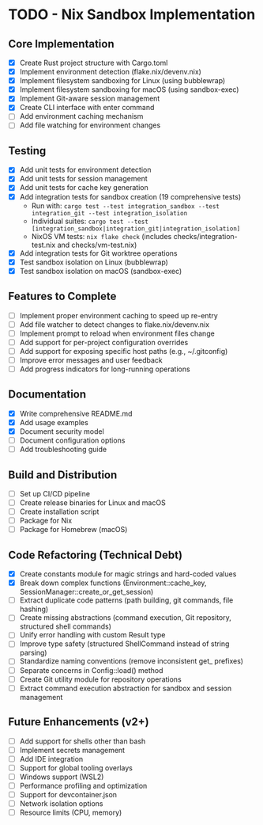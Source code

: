 # TODO - Nix Sandbox Implementation

## Core Implementation

- [x] Create Rust project structure with Cargo.toml
- [x] Implement environment detection (flake.nix/devenv.nix)
- [x] Implement filesystem sandboxing for Linux (using bubblewrap)
- [x] Implement filesystem sandboxing for macOS (using sandbox-exec)
- [x] Implement Git-aware session management
- [x] Create CLI interface with enter command
- [ ] Add environment caching mechanism
- [ ] Add file watching for environment changes

## Testing

- [x] Add unit tests for environment detection
- [x] Add unit tests for session management
- [x] Add unit tests for cache key generation
- [x] Add integration tests for sandbox creation (19 comprehensive tests)
  - Run with: `cargo test --test integration_sandbox --test integration_git --test integration_isolation`
  - Individual suites: `cargo test --test [integration_sandbox|integration_git|integration_isolation]`
  - NixOS VM tests: `nix flake check` (includes checks/integration-test.nix and checks/vm-test.nix)
- [x] Add integration tests for Git worktree operations
- [x] Test sandbox isolation on Linux (bubblewrap)
- [x] Test sandbox isolation on macOS (sandbox-exec)

## Features to Complete

- [ ] Implement proper environment caching to speed up re-entry
- [ ] Add file watcher to detect changes to flake.nix/devenv.nix
- [ ] Implement prompt to reload when environment files change
- [ ] Add support for per-project configuration overrides
- [ ] Add support for exposing specific host paths (e.g., ~/.gitconfig)
- [ ] Improve error messages and user feedback
- [ ] Add progress indicators for long-running operations

## Documentation

- [x] Write comprehensive README.md
- [x] Add usage examples
- [x] Document security model
- [ ] Document configuration options
- [ ] Add troubleshooting guide

## Build and Distribution

- [ ] Set up CI/CD pipeline
- [ ] Create release binaries for Linux and macOS
- [ ] Create installation script
- [ ] Package for Nix
- [ ] Package for Homebrew (macOS)

## Code Refactoring (Technical Debt)

- [x] Create constants module for magic strings and hard-coded values
- [x] Break down complex functions (Environment::cache_key, SessionManager::create_or_get_session)
- [ ] Extract duplicate code patterns (path building, git commands, file hashing)
- [ ] Create missing abstractions (command execution, Git repository, structured shell commands)
- [ ] Unify error handling with custom Result type
- [ ] Improve type safety (structured ShellCommand instead of string parsing)
- [ ] Standardize naming conventions (remove inconsistent get\_ prefixes)
- [ ] Separate concerns in Config::load() method
- [ ] Create Git utility module for repository operations
- [ ] Extract command execution abstraction for sandbox and session management

## Future Enhancements (v2+)

- [ ] Add support for shells other than bash
- [ ] Implement secrets management
- [ ] Add IDE integration
- [ ] Support for global tooling overlays
- [ ] Windows support (WSL2)
- [ ] Performance profiling and optimization
- [ ] Support for devcontainer.json
- [ ] Network isolation options
- [ ] Resource limits (CPU, memory)

